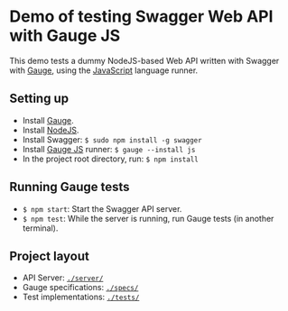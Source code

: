 # Demo of testing Swagger Web API with Gauge JS

This demo tests a dummy NodeJS-based Web API written with Swagger with [Gauge][_gauge], using the [JavaScript][_gaugejs] language runner.

## Setting up

* Install [Gauge][_gauge].
* Install [NodeJS][_node].
* Install Swagger: `$ sudo npm install -g swagger`
* Install [Gauge JS][_gaugejs] runner: `$ gauge --install js`
* In the project root directory, run: `$ npm install`

## Running Gauge tests

* `$ npm start`: Start the Swagger API server.
* `$ npm test`: While the server is running, run Gauge tests (in another terminal).

## Project layout

- API Server: [`./server/`](server)
- Gauge specifications: [`./specs/`](specs)
- Test implementations: [`./tests/`](tests)

[_gauge]: http://getgauge.io
[_gaugejs]: https://github.com/getgauge-contrib/gauge-js
[_node]: https://nodejs.org
